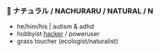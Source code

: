 ### 🌿 ナチュラル / NACHURARU / NATURAL / N
- he/him/his | autism & adhd
- hobbyist [hacker](http://catb.org/jargon/html/H/hacker.html) / poweruser
- grass toucher (ecologist/naturalist)
